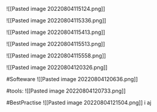 ![[Pasted image 20220804115124.png]]

![[Pasted image 20220804115336.png]]


![[Pasted image 20220804115413.png]]


![[Pasted image 20220804115513.png]]

![[Pasted image 20220804115558.png]]

![[Pasted image 20220804120326.png]]

#Softeware
![[Pasted image 20220804120636.png]]

#tools:
![[Pasted image 20220804120733.png]]

#BestPractise
![[Pasted image 20220804121504.png]]
i aj